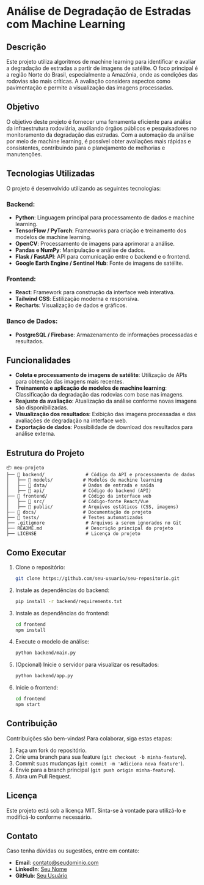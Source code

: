 # Análise de Degradação de Estradas com Machine Learning

## Descrição
Este projeto utiliza algoritmos de machine learning para identificar e avaliar a degradação de estradas a partir de imagens de satélite. O foco principal é a região Norte do Brasil, especialmente a Amazônia, onde as condições das rodovias são mais críticas. A avaliação considera aspectos como pavimentação e permite a visualização das imagens processadas.

## Objetivo
O objetivo deste projeto é fornecer uma ferramenta eficiente para análise da infraestrutura rodoviária, auxiliando órgãos públicos e pesquisadores no monitoramento da degradação das estradas. Com a automação da análise por meio de machine learning, é possível obter avaliações mais rápidas e consistentes, contribuindo para o planejamento de melhorias e manutenções.

## Tecnologias Utilizadas
O projeto é desenvolvido utilizando as seguintes tecnologias:

### Backend:
- **Python**: Linguagem principal para processamento de dados e machine learning.
- **TensorFlow / PyTorch**: Frameworks para criação e treinamento dos modelos de machine learning.
- **OpenCV**: Processamento de imagens para aprimorar a análise.
- **Pandas e NumPy**: Manipulação e análise de dados.
- **Flask / FastAPI**: API para comunicação entre o backend e o frontend.
- **Google Earth Engine / Sentinel Hub**: Fonte de imagens de satélite.

### Frontend:
- **React**: Framework para construção da interface web interativa.
- **Tailwind CSS**: Estilização moderna e responsiva.
- **Recharts**: Visualização de dados e gráficos.

### Banco de Dados:
- **PostgreSQL / Firebase**: Armazenamento de informações processadas e resultados.

## Funcionalidades
- **Coleta e processamento de imagens de satélite**: Utilização de APIs para obtenção das imagens mais recentes.
- **Treinamento e aplicação de modelos de machine learning**: Classificação da degradação das rodovias com base nas imagens.
- **Reajuste da avaliação**: Atualização da análise conforme novas imagens são disponibilizadas.
- **Visualização dos resultados**: Exibição das imagens processadas e das avaliações de degradação na interface web.
- **Exportação de dados**: Possibilidade de download dos resultados para análise externa.

## Estrutura do Projeto
```
📦 meu-projeto
├── 📂 backend/               # Código da API e processamento de dados
│   ├── 📂 models/           # Modelos de machine learning
│   ├── 📂 data/             # Dados de entrada e saída
│   ├── 📂 api/              # Código do backend (API)
├── 📂 frontend/             # Código da interface web
│   ├── 📂 src/              # Código-fonte React/Vue
│   ├── 📂 public/           # Arquivos estáticos (CSS, imagens)
├── 📂 docs/                 # Documentação do projeto
├── 📂 tests/                # Testes automatizados
├── .gitignore               # Arquivos a serem ignorados no Git
├── README.md                # Descrição principal do projeto
├── LICENSE                  # Licença do projeto
```

## Como Executar
1. Clone o repositório:
   ```bash
   git clone https://github.com/seu-usuario/seu-repositorio.git
   ```
2. Instale as dependências do backend:
   ```bash
   pip install -r backend/requirements.txt
   ```
3. Instale as dependências do frontend:
   ```bash
   cd frontend
   npm install
   ```
4. Execute o modelo de análise:
   ```bash
   python backend/main.py
   ```
5. (Opcional) Inicie o servidor para visualizar os resultados:
   ```bash
   python backend/app.py
   ```
6. Inicie o frontend:
   ```bash
   cd frontend
   npm start
   ```

## Contribuição
Contribuições são bem-vindas! Para colaborar, siga estas etapas:
1. Faça um fork do repositório.
2. Crie uma branch para sua feature (`git checkout -b minha-feature`).
3. Commit suas mudanças (`git commit -m 'Adiciona nova feature'`).
4. Envie para a branch principal (`git push origin minha-feature`).
5. Abra um Pull Request.

## Licença
Este projeto está sob a licença MIT. Sinta-se à vontade para utilizá-lo e modificá-lo conforme necessário.

## Contato
Caso tenha dúvidas ou sugestões, entre em contato:
- **Email**: contato@seudominio.com
- **LinkedIn**: [Seu Nome](https://linkedin.com/in/seu-perfil)
- **GitHub**: [Seu Usuário](https://github.com/seu-usuario)
